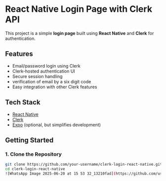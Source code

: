 # React Native Login Page with Clerk API

This project is a simple **login page** built using **React Native** and **Clerk** for authentication.

## Features

- Email/password login using Clerk
- Clerk-hosted authentication UI
- Secure session handling
- verification of email by a six digit code
- Easy integration with other Clerk features

## Tech Stack

- [React Native](https://reactnative.dev/)
- [Clerk](https://clerk.dev/)
- [Expo](https://expo.dev/) (optional, but simplifies development)

## Getting Started

### 1. Clone the Repository

```bash
git clone https://github.com/your-username/clerk-login-react-native.git
cd clerk-login-react-native
![WhatsApp Image 2025-06-20 at 15 53 32_13210fad](https://github.com/user-attachments/assets/4d546895-db5d-4fc9-b048-d6fa0f658170)


